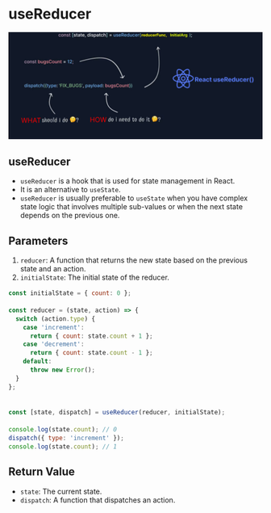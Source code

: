 # useReducer
![useReducer](useReducer.png)


## useReducer
- `useReducer` is a hook that is used for state management in React.
- It is an alternative to `useState`.
- `useReducer` is usually preferable to `useState` when you have complex state logic that involves multiple sub-values or when the next state depends on the previous one.


## Parameters
1. `reducer`: A function that returns the new state based on the previous state and an action.
2. `initialState`: The initial state of the reducer.

```js
const initialState = { count: 0 };

const reducer = (state, action) => {
  switch (action.type) {
    case 'increment':
      return { count: state.count + 1 };
    case 'decrement':
      return { count: state.count - 1 };
    default:
      throw new Error();
  }
};


const [state, dispatch] = useReducer(reducer, initialState);

console.log(state.count); // 0
dispatch({ type: 'increment' });
console.log(state.count); // 1
```

## Return Value
- `state`: The current state.
- `dispatch`: A function that dispatches an action.

